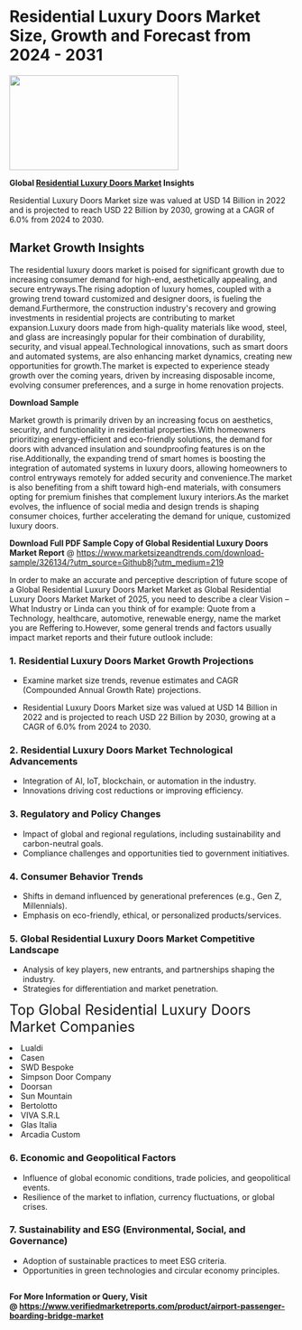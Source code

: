<H1>Residential Luxury Doors Market Size, Growth and Forecast from 2024 - 2031</H1><img class="aligncenter size-medium wp-image-584254" src="https://thirdeyenews.in/wp-content/uploads/2024/09/Global-Market-Research-300x168.jpeg" alt="" width="300" height="168" /><p><strong>Global&nbsp;<a href="https://www.marketsizeandtrends.com/download-sample/326134/?utm_source=Github8j?utm_medium=219">Residential Luxury Doors Market</a> Insights</strong></p><p>Residential Luxury Doors Market size was valued at USD 14 Billion in 2022 and is projected to reach USD 22 Billion by 2030, growing at a CAGR of 6.0% from 2024 to 2030.</p><p><h2>Market Growth Insights</h2> <p>The residential luxury doors market is poised for significant growth due to increasing consumer demand for high-end, aesthetically appealing, and secure entryways.The rising adoption of luxury homes, coupled with a growing trend toward customized and designer doors, is fueling the demand.Furthermore, the construction industry's recovery and growing investments in residential projects are contributing to market expansion.Luxury doors made from high-quality materials like wood, steel, and glass are increasingly popular for their combination of durability, security, and visual appeal.Technological innovations, such as smart doors and automated systems, are also enhancing market dynamics, creating new opportunities for growth.The market is expected to experience steady growth over the coming years, driven by increasing disposable income, evolving consumer preferences, and a surge in home renovation projects.</p> <p><strong>Download Sample</strong></p> <p>Market growth is primarily driven by an increasing focus on aesthetics, security, and functionality in residential properties.With homeowners prioritizing energy-efficient and eco-friendly solutions, the demand for doors with advanced insulation and soundproofing features is on the rise.Additionally, the expanding trend of smart homes is boosting the integration of automated systems in luxury doors, allowing homeowners to control entryways remotely for added security and convenience.The market is also benefiting from a shift toward high-end materials, with consumers opting for premium finishes that complement luxury interiors.As the market evolves, the influence of social media and design trends is shaping consumer choices, further accelerating the demand for unique, customized luxury doors.</p> <p><span class=""><strong>Download Full PDF Sample Copy of Global Residential Luxury Doors Market Report</strong> @ <a href="https://www.marketsizeandtrends.com/download-sample/326134/?utm_source=Github8j?utm_medium=219" target="_blank">https://www.marketsizeandtrends.com/download-sample/326134/?utm_source=Github8j?utm_medium=219</a></span></p><p>In order to make an accurate and perceptive description of future scope of a Global&nbsp;Residential Luxury Doors Market Market as Global&nbsp;Residential Luxury Doors Market Market of 2025, you need to describe a clear Vision &ndash; What Industry or Linda can you think of for example: Quote from a Technology, healthcare, automotive, renewable energy, name the market you are Reffering to.However, some general trends and factors usually impact market reports and their future outlook include:</p><h3>1.&nbsp;<strong>Residential Luxury Doors Market Growth Projections</strong></h3><ul><li>Examine market size trends, revenue estimates and CAGR (Compounded Annual Growth Rate) projections.</li><li><p>Residential Luxury Doors Market size was valued at USD 14 Billion in 2022 and is projected to reach USD 22 Billion by 2030, growing at a CAGR of 6.0% from 2024 to 2030.</p></li></ul><h3>2.&nbsp;<strong>Residential Luxury Doors Market Technological Advancements</strong></h3><ul><li>Integration of AI, IoT, blockchain, or automation in the industry.</li><li>Innovations driving cost reductions or improving efficiency.</li></ul><h3>3.&nbsp;<strong>Regulatory and Policy Changes</strong></h3><ul><li>Impact of global and regional regulations, including sustainability and carbon-neutral goals.</li><li>Compliance challenges and opportunities tied to government initiatives.</li></ul><h3>4.&nbsp;<strong>Consumer Behavior Trends</strong></h3><ul><li>Shifts in demand influenced by generational preferences (e.g., Gen Z, Millennials).</li><li>Emphasis on eco-friendly, ethical, or personalized products/services.</li></ul><h3>5.&nbsp;<strong>Global Residential Luxury Doors Market Competitive Landscape</strong></h3><ul><li>Analysis of key players, new entrants, and partnerships shaping the industry.</li><li>Strategies for differentiation and market penetration.</li></ul><p data-pm-slice="1 1 []"><span style="color: inherit; font-family: inherit; font-size: 25px;">Top Global Residential Luxury Doors Market Companies</span></p><div class="" data-test-id=""><p><li>Lualdi</li><li> Casen</li><li> SWD Bespoke</li><li> Simpson Door Company</li><li> Doorsan</li><li> Sun Mountain</li><li> Bertolotto</li><li> VIVA S.R.L</li><li> Glas Italia</li><li> Arcadia Custom</li></p></div><h3>6.&nbsp;<strong>Economic and Geopolitical Factors</strong></h3><ul><li>Influence of global economic conditions, trade policies, and geopolitical events.</li><li>Resilience of the market to inflation, currency fluctuations, or global crises.</li></ul><h3>7.&nbsp;<strong>Sustainability and ESG (Environmental, Social, and Governance)</strong></h3><ul><li>Adoption of sustainable practices to meet ESG criteria.</li><li>Opportunities in green technologies and circular economy principles.</li></ul><h2><strong style="font-size: 14px;">For More Information or Query, Visit @&nbsp;</strong><a style="background-color: #ffffff; font-size: 14px;" href="https://www.marketsizeandtrends.com/report/residential-luxury-doors-market/" target="_blank">https://www.verifiedmarketreports.com/product/airport-passenger-boarding-bridge-market</a></h2>
